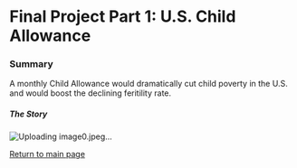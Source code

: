 # Final Project Part 1: U.S. Child Allowance

### Summary

A monthly Child Allowance would dramatically cut child poverty in the U.S. and would boost the declining feritility rate.

##### The Story

![Uploading image0.jpeg…]()



[Return to main page](/README.md)

